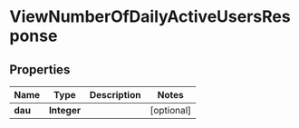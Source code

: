 

# ViewNumberOfDailyActiveUsersResponse


## Properties

| Name | Type | Description | Notes |
|------------ | ------------- | ------------- | -------------|
|**dau** | **Integer** |  |  [optional] |



